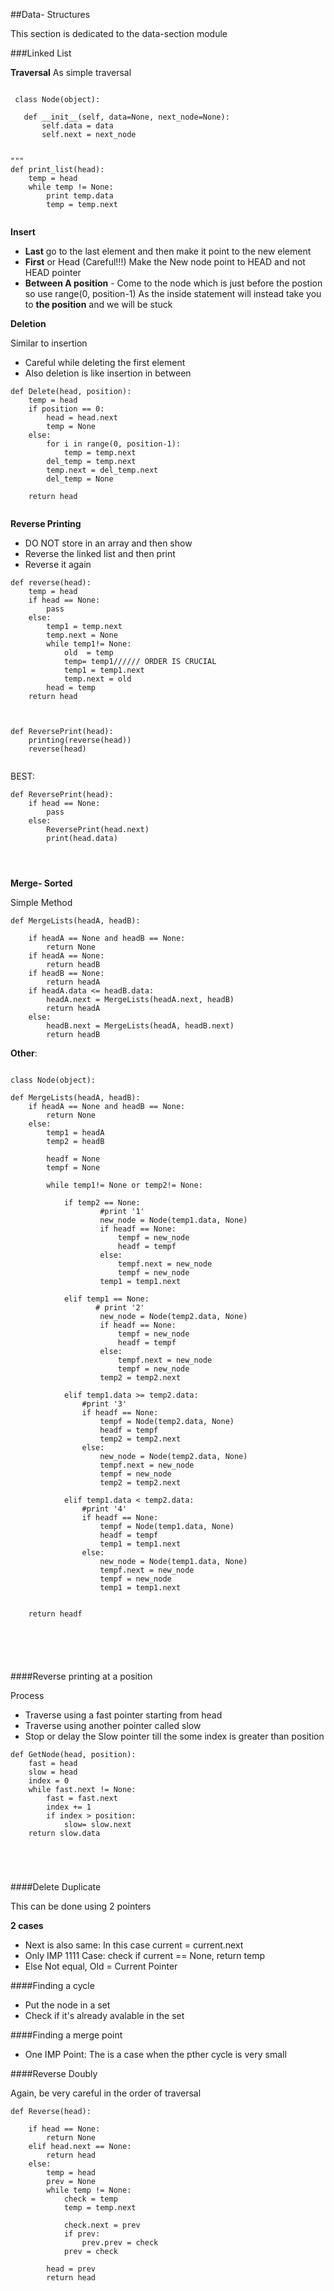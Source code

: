 ##Data- Structures

This section is dedicated to the data-section module

###Linked List

**Traversal** As simple traversal

````

 class Node(object):
 
   def __init__(self, data=None, next_node=None):
       self.data = data
       self.next = next_node
 
 
"""
def print_list(head):
    temp = head
    while temp != None:
        print temp.data
        temp = temp.next


````

**Insert**

*  **Last** go to the last element and then make it point to the new element
*  **First** or Head  (Careful!!!) Make the New node point to HEAD and not HEAD pointer
*  **Between A position** - Come to the node which is just before the postion so use range(0, position-1) As the inside statement will instead take you to **the position** and we will be stuck


**Deletion**

Similar to insertion

*  Careful while deleting the first element
*  Also deletion is like insertion in between

````
def Delete(head, position):
    temp = head
    if position == 0:
        head = head.next
        temp = None
    else:
        for i in range(0, position-1):
            temp = temp.next
        del_temp = temp.next
        temp.next = del_temp.next
        del_temp = None
        
    return head


````

**Reverse Printing**

*  DO NOT store in an array and then show
*  Reverse the linked list and then print
*  Reverse it again

````
def reverse(head):
    temp = head
    if head == None:
        pass
    else:
        temp1 = temp.next
        temp.next = None
        while temp1!= None:
            old  = temp
            temp= temp1////// ORDER IS CRUCIAL
            temp1 = temp1.next
            temp.next = old 
        head = temp
    return head

    
    
def ReversePrint(head):
    printing(reverse(head))
    reverse(head)


````


BEST:

```
def ReversePrint(head):
    if head == None:
        pass
    else:
        ReversePrint(head.next)
        print(head.data)




```


**Merge- Sorted**

Simple Method

````
def MergeLists(headA, headB):
    
    if headA == None and headB == None:
        return None
    if headA == None:
        return headB
    if headB == None:
        return headA
    if headA.data <= headB.data:
        headA.next = MergeLists(headA.next, headB)
        return headA
    else:
        headB.next = MergeLists(headA, headB.next)
        return headB

````


**Other**:

````

class Node(object):

def MergeLists(headA, headB):
    if headA == None and headB == None:
        return None
    else:
        temp1 = headA
        temp2 = headB

        headf = None
        tempf = None

        while temp1!= None or temp2!= None:

            if temp2 == None:
                    #print '1'
                    new_node = Node(temp1.data, None)
                    if headf == None:
                        tempf = new_node
                        headf = tempf
                    else:
                        tempf.next = new_node
                        tempf = new_node
                    temp1 = temp1.next

            elif temp1 == None:
                   # print '2'
                    new_node = Node(temp2.data, None)
                    if headf == None:
                        tempf = new_node
                        headf = tempf
                    else:
                        tempf.next = new_node
                        tempf = new_node
                    temp2 = temp2.next

            elif temp1.data >= temp2.data:
                #print '3'
                if headf == None:
                    tempf = Node(temp2.data, None)
                    headf = tempf
                    temp2 = temp2.next
                else:
                    new_node = Node(temp2.data, None)
                    tempf.next = new_node
                    tempf = new_node
                    temp2 = temp2.next

            elif temp1.data < temp2.data:
                #print '4'
                if headf == None:
                    tempf = Node(temp1.data, None)
                    headf = tempf
                    temp1 = temp1.next
                else:
                    new_node = Node(temp1.data, None)
                    tempf.next = new_node
                    tempf = new_node
                    temp1 = temp1.next


    return headf






````

####Reverse printing at a position

Process

*  Traverse using a fast pointer starting from head
*  Traverse using another pointer called slow
*  Stop or delay the Slow pointer till the some index is greater than position

````
def GetNode(head, position):
    fast = head
    slow = head
    index = 0
    while fast.next != None:
        fast = fast.next
        index += 1
        if index > position:
            slow= slow.next
    return slow.data





````


####Delete Duplicate


This can be done using 2 pointers

**2 cases**

*   Next is also same: In this case current = current.next
*   Only IMP 1111 Case: check if current == None, return temp
*   Else Not equal, Old = Current Pointer


####Finding a cycle

*  Put the node in a set
*  Check if it's already avalable in the set
  

####Finding a merge point

*  One IMP Point: The is a case when the pther cycle is very small


####Reverse Doubly

Again, be very careful in the order of traversal

````
def Reverse(head):
    
    if head == None:
        return None
    elif head.next == None:
        return head
    else:
        temp = head
        prev = None
        while temp != None:
            check = temp
            temp = temp.next
            
            check.next = prev
            if prev:
                prev.prev = check
            prev = check
            
        head = prev
        return head
            




````



















